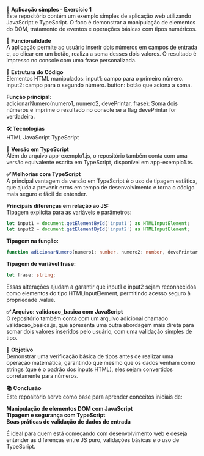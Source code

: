 **📘 Aplicação simples - Exercício 1**  
Este repositório contém um exemplo simples de aplicação web utilizando JavaScript e TypeScript. O foco é demonstrar a manipulação de elementos do DOM, tratamento de eventos e operações básicas com tipos numéricos.
  
**🚀 Funcionalidade**  
A aplicação permite ao usuário inserir dois números em campos de entrada e, ao clicar em um botão, realiza a soma desses dois valores. O resultado é impresso no console com uma frase personalizada.
  
**📂 Estrutura do Código**  
Elementos HTML manipulados:
input1: campo para o primeiro número.
input2: campo para o segundo número.
button: botão que aciona a soma.
  
**Função principal:**  
adicionarNumero(numero1, numero2, devePrintar, frase): Soma dois números e imprime o resultado no console se a flag devePrintar for verdadeira.
  
**🛠️ Tecnologias**  
HTML
JavaScript
TypeScript
  
**🧩 Versão em TypeScript**  
Além do arquivo app-exemplo1.js, o repositório também conta com uma versão equivalente escrita em TypeScript, disponível em app-exemplo1.ts.
  
**✅ Melhorias com TypeScript**  
A principal vantagem da versão em TypeScript é o uso de tipagem estática, que ajuda a prevenir erros em tempo de desenvolvimento e torna o código mais seguro e fácil de entender.
  
**Principais diferenças em relação ao JS:**  
Tipagem explícita para as variáveis e parâmetros:
```ts
let input1 = document.getElementById('input1') as HTMLInputElement;
let input2 = document.getElementById('input2') as HTMLInputElement;
```
  
**Tipagem na função:**
```ts
function adicionarNumero(numero1: number, numero2: number, devePrintar: boolean, frase: string)
```
  
**Tipagem de variável frase:**  
```ts
let frase: string;
```
Essas alterações ajudam a garantir que input1 e input2 sejam reconhecidos como elementos do tipo HTMLInputElement, permitindo acesso seguro à propriedade .value.
  
**✅ Arquivo: validacao_basica com JavaScript**  
O repositório também conta com um arquivo adicional chamado validacao_basica.js, que apresenta uma outra abordagem mais direta para somar dois valores inseridos pelo usuário, com uma validação simples de tipo.
  
**🧠 Objetivo**  
Demonstrar uma verificação básica de tipos antes de realizar uma operação matemática, garantindo que mesmo que os dados venham como strings (que é o padrão dos inputs HTML), eles sejam convertidos corretamente para números.
  
**📚 Conclusão**  
Este repositório serve como base para aprender conceitos iniciais de:

**Manipulação de elementos DOM com JavaScript**  
**Tipagem e segurança com TypeScript**  
**Boas práticas de validação de dados de entrada**  
  
É ideal para quem está começando com desenvolvimento web e deseja entender as diferenças entre JS puro, validações básicas e o uso de TypeScript.